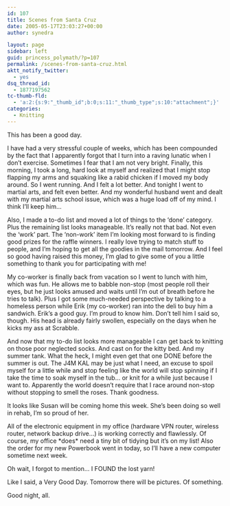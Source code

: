 ```yaml
---
id: 107
title: Scenes from Santa Cruz
date: 2005-05-17T23:03:27+00:00
author: synedra

layout: page
sidebar: left
guid: princess_polymath/?p=107
permalink: /scenes-from-santa-cruz.html
aktt_notify_twitter:
  - yes
dsq_thread_id:
  - 1877197562
tc-thumb-fld:
  - 'a:2:{s:9:"_thumb_id";b:0;s:11:"_thumb_type";s:10:"attachment";}'
categories:
  - Knitting
---
```

This has been a good day.
  
I have had a very stressful couple of weeks, which has been compounded by the fact that I apparently forgot that I turn into a raving lunatic when I don&#8217;t exercise. Sometimes I fear that I am not very bright. Finally, this morning, I took a long, hard look at myself and realized that I might stop flapping my arms and squaking like a rabid chicken if I moved my body around. So I went running. And I felt a lot better. And tonight I went to martial arts, and felt even better. And my wonderful husband went and dealt with my martial arts school issue, which was a huge load off of my mind. I think I&#8217;ll keep him&#8230;
  
Also, I made a to-do list and moved a lot of things to the &#8216;done&#8217; category. Plus the remaining list looks manageable. It&#8217;s really not that bad. Not even the &#8216;work&#8217; part. The &#8216;non-work&#8217; item I&#8217;m looking most forward to is finding good prizes for the raffle winners. I really love trying to match stuff to people, and I&#8217;m hoping to get all the goodies in the mail tomorrow. And I feel so good having raised this money, I&#8217;m glad to give some of you a little something to thank you for participating with me!
  
My co-worker is finally back from vacation so I went to lunch with him, which was fun. He allows me to babble non-stop (most people roll their eyes, but he just looks amused and waits until I&#8217;m out of breath before he tries to talk). Plus I got some much-needed perspective by talking to a homeless person while Erik (my co-worker) ran into the deli to buy him a sandwich. Erik&#8217;s a good guy. I&#8217;m proud to know him. Don&#8217;t tell him I said so, though. His head is already fairly swollen, especially on the days when he kicks my ass at Scrabble.
  
And now that my to-do list looks more manageable I can get back to knitting on those poor neglected socks. And cast on for the kitty bed. And my summer tank. What the heck, I might even get that one DONE before the summer is out. The J4M KAL may be just what I need, an excuse to spoil myself for a little while and stop feeling like the world will stop spinning if I take the time to soak myself in the tub&#8230; or knit for a while just because I want to. Apparently the world doesn&#8217;t require that I race around non-stop without stopping to smell the roses. Thank goodness.
  
It looks like Susan will be coming home this week. She&#8217;s been doing so well in rehab, I&#8217;m so proud of her.
  
All of the electronic equipment in my office (hardware VPN router, wireless router, network backup drive&#8230;) is working correctly and flawlessly. Of course, my office \*does\* need a tiny bit of tidying but it&#8217;s on my list! Also the order for my new Powerbook went in today, so I&#8217;ll have a new computer sometime next week.
  
Oh wait, I forgot to mention&#8230; I FOUND the lost yarn!
  
Like I said, a Very Good Day. Tomorrow there will be pictures. Of something.
  
Good night, all.